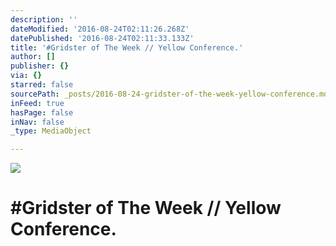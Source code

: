 ```yaml
---
description: ''
dateModified: '2016-08-24T02:11:26.268Z'
datePublished: '2016-08-24T02:11:33.133Z'
title: '#Gridster of The Week // Yellow Conference.'
author: []
publisher: {}
via: {}
starred: false
sourcePath: _posts/2016-08-24-gridster-of-the-week-yellow-conference.md
inFeed: true
hasPage: false
inNav: false
_type: MediaObject

---
```

![](https://the-grid-user-content.s3-us-west-2.amazonaws.com/cd47bbc4-cea8-4a49-9a45-f9186c16884d.jpg)

# \#Gridster of The Week // Yellow Conference.
